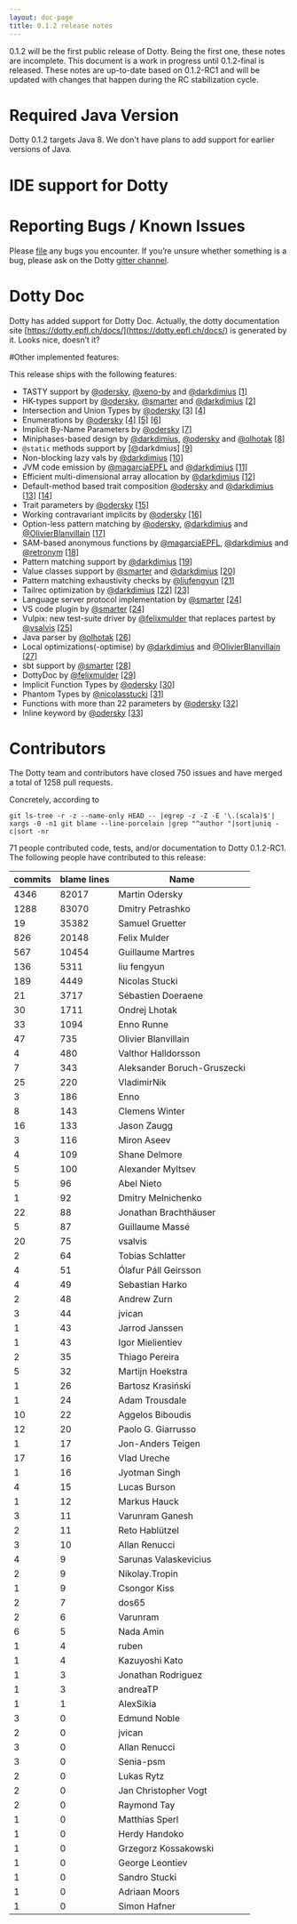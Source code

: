 ```yaml
---
layout: doc-page
title: 0.1.2 release notes
---
```


0.1.2 will be the first public release of Dotty.
Being the first one, these notes are incomplete.
This document is a work in progress until 0.1.2-final is released.
These notes are up-to-date based on 0.1.2-RC1 and will be updated
with changes that happen during the RC stabilization cycle.

# Required Java Version

Dotty 0.1.2 targets Java 8. We don't have plans to add support for earlier versions of Java.

# IDE support for Dotty

# Reporting Bugs / Known Issues

Please [file](https://github.com/lampepfl/dotty/issues) any bugs you encounter. If you’re unsure whether something is a bug,
please ask on the Dotty [gitter channel](https://github.com/lampepfl/dotty).

# Dotty Doc

Dotty has added support for Dotty Doc.
Actually, the dotty documentation site [https://dotty.epfl.ch/docs/](https://dotty.epfl.ch/docs/) is generated by it.
Looks nice, doesn’t it?

#Other implemented features:

This release ships with the following features:

 - TASTY support by [@odersky], [@xeno-by] and [@darkdimius] [\[1\]][1]
 - HK-types support by [@odersky], [@smarter] and [@darkdimius] [\[2\]][2]
 - Intersection and Union Types by [@odersky] [\[3\]][3] [\[4\]][3]
 - Enumerations by [@odersky] [\[4\]][4] [\[5\]][5] [\[6\]][6]
 - Implicit By-Name Parameters by [@odersky] [\[7\]][7]
 - Miniphases-based design by [@darkdimius], [@odersky] and [@olhotak] [\[8\]][8]
 - `@static` methods support by [@darkdmius] [\[9\]][9]
 - Non-blocking lazy vals by [@darkdimius] [\[10\]][10]
 - JVM code emission by [@magarciaEPFL] and [@darkdimius] [\[11\]][11]
 - Efficient multi-dimensional array allocation by [@darkdimius] [\[12\]][12]
 - Default-method based trait composition [@odersky] and [@darkdimius] [\[13\]][13] [\[14\]][14]
 - Trait parameters by [@odersky] [\[15\]][15]
 - Working contravariant implicits by [@odersky] [\[16\]][16]
 - Option-less pattern matching by [@odersky], [@darkdimius] and [@OlivierBlanvillain] [\[17\]][17]
 - SAM-based anonymous functions by [@magarciaEPFL], [@darkdimius] and [@retronym] [\[18\]][18]
 - Pattern matching support by [@darkdimius] [\[19\]][19]
 - Value classes support by [@smarter] and [@darkdimius] [\[20\]][20]
 - Pattern matching exhaustivity checks by [@liufengyun] [\[21\]][21]
 - Tailrec optimization by [@darkdimius] [\[22\]][22] [\[23\]][23]
 - Language server protocol implementation by [@smarter] [\[24\]][24]
 - VS code plugin by [@smarter] [\[24\]][24]
 - Vulpix: new test-suite driver by [@felixmulder] that replaces partest by [@vsalvis] [\[25\]][25]
 - Java parser by [@olhotak] [\[26\]][26]
 - Local optimizations(-optimise) by [@darkdimius] and [@OlivierBlanvillain] [\[27\]][27]
 - sbt support by [@smarter] [\[28\]][28]
 - DottyDoc by [@felixmulder] [\[29\]][29]
 - Implicit Function Types by [@odersky] [\[30\]][30]
 - Phantom Types by [@nicolasstucki] [\[31\]][31]
 - Functions with more than 22 parameters by [@odersky] [\[32\]][32]
 - Inline keyword by [@odersky] [\[33\]][33]

[@odersky]: https://twitter.com/odersky
[@DarkDimius]: https://twitter.com/DarkDimius
[@smarter]: https://github.com/smarter
[@felixmulder]: https://twitter.com/felixmulder
[@nicolasstucki]: https://github.com/nicolasstucki
[@liufengyun]: https://github.com/liufengyun
[@OlivierBlanvillain]: https://github.com/OlivierBlanvillain
[@olhotak]: https://plg.uwaterloo.ca/~olhotak/
[@retronym]: https://github.com/retronym
[@xeno-by]: https://github.com/xeno-by
[@vsalvis]: https://github.com/vsalvis
[@magarciaEPFL]: https://github.com/magarciaEPFL

[1]: https://docs.google.com/document/d/1h3KUMxsSSjyze05VecJGQ5H2yh7fNADtIf3chD3_wr0/edit
[2]: https://infoscience.epfl.ch/record/222780?ln=en
[3]: ../reference/new-types/intersection-types.md
[4]: ../reference/new-types/union-types.md
[5]: ../reference/enums/adts.md
[6]: ../reference/enums/desugarEnums.md
[7]: ../reference/other-new-features/implicit-by-name-parameters.md
[8]: https://infoscience.epfl.ch/record/228518
[9]: http://docs.scala-lang.org/sips/pending/static-members.html
[10]: http://docs.scala-lang.org/sips/pending/improved-lazy-val-initialization.html
[11]: http://magarciaepfl.github.io/scala/
[12]: https://github.com/lampepfl/dotty/commit/b2215ed23311b2c99ea638f9d7fcad9737dba588
[13]: https://github.com/lampepfl/dotty/pull/187
[14]: https://github.com/lampepfl/dotty/pull/217
[15]: ../reference/other-new-features/trait-parameters.md
[16]: https://github.com/lampepfl/dotty/commit/89540268e6c49fb92b9ca61249e46bb59981bf5a
[17]: https://github.com/lampepfl/dotty/pull/174
[18]: https://github.com/lampepfl/dotty/pull/488
[19]: https://github.com/lampepfl/dotty/pull/174
[20]: https://github.com/lampepfl/dotty/pull/411
[21]: https://github.com/lampepfl/dotty/pull/1364
[22]: https://github.com/lampepfl/dotty/pull/1227
[23]: https://github.com/lampepfl/dotty/pull/117
[24]: https://github.com/lampepfl/dotty/pull/2532
[25]: https://github.com/lampepfl/dotty/pull/2194
[26]: https://github.com/lampepfl/dotty/pull/213
[27]: https://github.com/lampepfl/dotty/pull/2513
[28]: https://github.com/lampepfl/dotty/pull/2361
[29]: https://github.com/lampepfl/dotty/pull/1453
[30]: ../reference/contextual/implicit-function-types.md
[31]: https://github.com/lampepfl/dotty/pull/2136
[32]: https://github.com/lampepfl/dotty/pull/1758
[33]: ../reference/metaprogramming/inline.md

# Contributors
The Dotty team and contributors have closed 750 issues and have merged a total of 1258 pull requests.

Concretely, according to

 ```
 git ls-tree -r -z --name-only HEAD -- |egrep -z -Z -E '\.(scala)$'| xargs -0 -n1 git blame --line-porcelain |grep "^author "|sort|uniq -c|sort -nr
 ```
71 people contributed code, tests, and/or documentation to Dotty 0.1.2-RC1.
The following people have contributed to this release:

| commits | blame lines | Name                        |
|---------|-------------|-----------------------------|
| 4346    | 82017       | Martin Odersky              |
| 1288    | 83070       | Dmitry Petrashko            |
| 19      | 35382       | Samuel Gruetter             |
| 826     | 20148       | Felix Mulder                |
| 567     | 10454       | Guillaume Martres           |
| 136     | 5311        | liu fengyun                 |
| 189     | 4449        | Nicolas Stucki              |
| 21      | 3717        | Sébastien Doeraene          |
| 30      | 1711        | Ondrej Lhotak               |
| 33      | 1094        | Enno Runne                  |
| 47      | 735         | Olivier Blanvillain         |
| 4       | 480         | Valthor Halldorsson         |
| 7       | 343         | Aleksander Boruch-Gruszecki |
| 25      | 220         | VladimirNik                 |
| 3       | 186         | Enno                        |
| 8       | 143         | Clemens Winter              |
| 16      | 133         | Jason Zaugg                 |
| 3       | 116         | Miron Aseev                 |
| 4       | 109         | Shane Delmore               |
| 5       | 100         | Alexander Myltsev           |
| 5       | 96          | Abel Nieto                  |
| 1       | 92          | Dmitry Melnichenko          |
| 22      | 88          | Jonathan Brachthäuser       |
| 5       | 87          | Guillaume Massé             |
| 20      | 75          | vsalvis                     |
| 2       | 64          | Tobias Schlatter            |
| 4       | 51          | Ólafur Páll Geirsson        |
| 4       | 49          | Sebastian Harko             |
| 2       | 48          | Andrew Zurn                 |
| 3       | 44          | jvican                      |
| 1       | 43          | Jarrod Janssen              |
| 1       | 43          | Igor Mielientiev            |
| 2       | 35          | Thiago Pereira              |
| 5       | 32          | Martijn Hoekstra            |
| 1       | 26          | Bartosz Krasiński           |
| 1       | 24          | Adam Trousdale              |
| 10      | 22          | Aggelos Biboudis            |
| 12      | 20          | Paolo G. Giarrusso          |
| 1       | 17          | Jon-Anders Teigen           |
| 17      | 16          | Vlad Ureche                 |
| 1       | 16          | Jyotman Singh               |
| 4       | 15          | Lucas Burson                |
| 1       | 12          | Markus Hauck                |
| 3       | 11          | Varunram Ganesh             |
| 2       | 11          | Reto Hablützel              |
| 3       | 10          | Allan Renucci               |
| 4       | 9           | Sarunas Valaskevicius       |
| 2       | 9           | Nikolay.Tropin              |
| 1       | 9           | Csongor Kiss                |
| 2       | 7           | dos65                       |
| 2       | 6           | Varunram                    |
| 6       | 5           | Nada Amin                   |
| 1       | 4           | ruben                       |
| 1       | 4           | Kazuyoshi Kato              |
| 1       | 3           | Jonathan Rodriguez          |
| 1       | 3           | andreaTP                    |
| 1       | 1           | AlexSikia                   |
| 3       | 0           | Edmund Noble                |
| 2       | 0           | jvican                      |
| 3       | 0           | Allan Renucci               |
| 3       | 0           | Senia-psm                   |
| 2       | 0           | Lukas Rytz                  |
| 2       | 0           | Jan Christopher Vogt        |
| 2       | 0           | Raymond Tay                 |
| 1       | 0           | Matthias Sperl              |
| 1       | 0           | Herdy Handoko               |
| 1       | 0           | Grzegorz Kossakowski        |
| 1       | 0           | George Leontiev             |
| 1       | 0           | Sandro Stucki               |
| 1       | 0           | Adriaan Moors               |
| 1       | 0           | Simon Hafner                |
